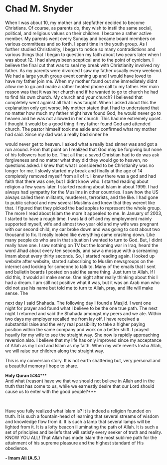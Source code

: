 Chad M. Snyder
==============

When I was about 10, my mother and stepfather decided to become
Christians. Of course, as parents do, they wish to instil the same
social, political, and religious values on their children. I became a
rather active member. My parents went every Sunday and became board
members on various committees and so forth. I spent time in the youth
group. As I further studied Christianity, I began to notice so many
contradictions and various things that I began to question my faith
about two years later when I was about 12. I had always been sceptical
and to the point of cynicism. I believe the final cut that was to seal
my break with Christianity involved my father. As my parents were
divorced I saw my father usually every weekend. We had a large youth
group event coming up and I would have loved to have my father join me.
When my mother found out she immediately didnt allow me to go and made a
rather heated phone call to my father. Her main reason was that it was
her church and if he wanted to go to church he had to find his own
church. My church and your church? I believed that completely went
against all that I was taught. When I asked about this the explanation
only got worse. My mother stated that I had to understand that no matter
how much my father might have found God, he would never go to heaven and
he was not allowed in her church. This had me extremely upset. I thought
it would be a good thing if my father found God and attended church. The
pastor himself took me aside and confirmed what my mother had said.
Since my dad was a really bad sinner he

would never get to heaven. I asked what a really bad sinner was and got
a run around. From that point on I realized that God may be forgiving
but none of his followers had to be. That all that a saved Christian had
to do was ask forgiveness and no matter what they did they would go to
heaven, no questions asked. I knew that what I considered to be
Christianity was no longer for me. I slowly started my break and finally
at the age of 14 completely removed myself from all of it. I knew there
was a god and had faith that there was one, but I didnt know who. I
started reading about religion a few years later. I started reading
about Islam in about 1999. I had always had sympathy for the Muslims in
other countries. I saw how the US always called them militants,
murderers, terrorists, and the like. I had gone to public school and new
several Muslims and knew that they werent like that. I figured that they
picked the bad apples to represent the whole group. The more I read
about Islam the more it appealed to me. In January of 2003, I started to
have a rough time. I was laid off and my employment mainly supported
myself, wife and almost two year old and my wife was pregnant with our
second child, my car broke down and was going to cost about two thousand
to fix. It really looked like everything came crashing down. Like many
people do who are in that situation I wanted to turn to God. But, I
didnt really have one. I saw nothing on TV but the looming war in Iraq,
heard the word Jihad about every ten seconds, and saw a mosque with a
screaming Imam about every thirty seconds. So, I started reading again.
I looked up website after website, started subscribing to Muslim
newsgroups on the internet and looking for someone to talk to. Many of
the emails that I sent and bulletin boards I posted on said the same
thing. Just turn to Allah. If I did this, it would all make sense. One
night after really thinking about this I had a dream. I am still not
positive what it was, but it was an Arab man who did not use his name
but told me to turn to Allah, pray, and life will make sense. The

next day I said Shahada. The following day I found a Masjid. I went one
night for prayer and found what I believe to be the one true path. The
next night I returned and said the Shahada amongst my peers and we ate.
Within two days my employer recalled me from lay off. I have received a
substantial raise and the very real possibility to take a higher paying
position within the same company and work on a better shift. I prayed
heavily for my wife to see the straight way. She now is rapidly
approaching reversion also. I believe that my life has only improved
since my acceptance of Allah as my Lord and Islam as my faith. When my
wife reverts Insha Allah, we will raise our children along the straight
way.

This is my conversion story. It is not earth shattering but, very
personal and a beautiful memory I hope to share.

**Holy Quran 5:84*****  
 And what (reason) have we that we should not believe in Allah and in
the truth that has come to us, while we earnestly desire that our Lord
should cause us to enter with the good people?***

 

Have you fully realized what Islam is? It is indeed a religion founded
on truth. It is such a fountain-head of learning that several streams of
wisdom and knowledge flow from it. It is such a lamp that several lamps
will be lighted from it. It is a lofty beacon illuminating the path of
Allah. It is such a set of principles and beliefs that will satisfy
every seeker of truth and reality. KNOW YOU ALL! That Allah has made
Islam the most sublime path for the attainment of his supreme pleasure
and the highest standard of His obedience.

**- Imam Ali (A.S.)**
